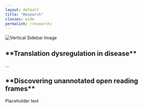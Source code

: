 ```yaml
---
layout: default
title: "Research"
classes: wide
permalink: /research/
---
```



<section class="page-section full-page-layout fade-in">
    <div class="sidebar-image">
      <img src="{{ '/assets/images/Thesis_cover.png' | relative_url }}" alt="Vertical Sidebar Image" />
    </div>
    <div class="main-content">
      <h1>**Translation dysregulation in disease**</h1>
      <p>...</p>
       <h1>**Discovering unannotated open reading frames**</h1>
      Placeholder text
    </div>
</section>

